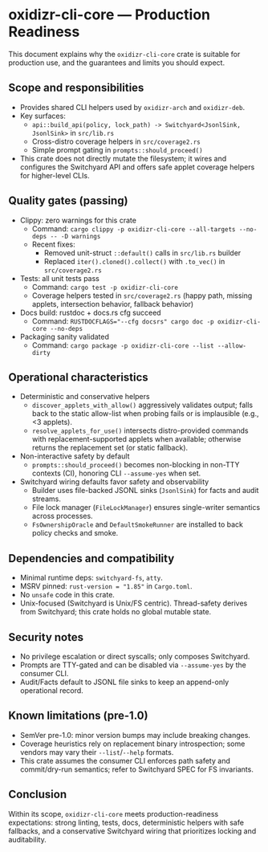 # oxidizr-cli-core — Production Readiness

This document explains why the `oxidizr-cli-core` crate is suitable for production use, and the guarantees and limits you should expect.

## Scope and responsibilities

- Provides shared CLI helpers used by `oxidizr-arch` and `oxidizr-deb`.
- Key surfaces:
  - `api::build_api(policy, lock_path) -> Switchyard<JsonlSink, JsonlSink>` in `src/lib.rs`
  - Cross-distro coverage helpers in `src/coverage2.rs`
  - Simple prompt gating in `prompts::should_proceed()`
- This crate does not directly mutate the filesystem; it wires and configures the Switchyard API and offers safe applet coverage helpers for higher-level CLIs.

## Quality gates (passing)

- Clippy: zero warnings for this crate
  - Command: `cargo clippy -p oxidizr-cli-core --all-targets --no-deps -- -D warnings`
  - Recent fixes:
    - Removed unit-struct `::default()` calls in `src/lib.rs` builder
    - Replaced `iter().cloned().collect()` with `.to_vec()` in `src/coverage2.rs`
- Tests: all unit tests pass
  - Command: `cargo test -p oxidizr-cli-core`
  - Coverage helpers tested in `src/coverage2.rs` (happy path, missing applets, intersection behavior, fallback behavior)
- Docs build: rustdoc + docs.rs cfg succeed
  - Command: `RUSTDOCFLAGS="--cfg docsrs" cargo doc -p oxidizr-cli-core --no-deps`
- Packaging sanity validated
  - Command: `cargo package -p oxidizr-cli-core --list --allow-dirty`

## Operational characteristics

- Deterministic and conservative helpers
  - `discover_applets_with_allow()` aggressively validates output; falls back to the static allow-list when probing fails or is implausible (e.g., <3 applets).
  - `resolve_applets_for_use()` intersects distro-provided commands with replacement-supported applets when available; otherwise returns the replacement set (or static fallback).
- Non-interactive safety by default
  - `prompts::should_proceed()` becomes non-blocking in non-TTY contexts (CI), honoring CLI `--assume-yes` when set.
- Switchyard wiring defaults favor safety and observability
  - Builder uses file-backed JSONL sinks (`JsonlSink`) for facts and audit streams.
  - File lock manager (`FileLockManager`) ensures single-writer semantics across processes.
  - `FsOwnershipOracle` and `DefaultSmokeRunner` are installed to back policy checks and smoke.

## Dependencies and compatibility

- Minimal runtime deps: `switchyard-fs`, `atty`.
- MSRV pinned: `rust-version = "1.85"` in `Cargo.toml`.
- No `unsafe` code in this crate.
- Unix-focused (Switchyard is Unix/FS centric). Thread-safety derives from Switchyard; this crate holds no global mutable state.

## Security notes

- No privilege escalation or direct syscalls; only composes Switchyard.
- Prompts are TTY-gated and can be disabled via `--assume-yes` by the consumer CLI.
- Audit/Facts default to JSONL file sinks to keep an append-only operational record.

## Known limitations (pre-1.0)

- SemVer pre-1.0: minor version bumps may include breaking changes.
- Coverage heuristics rely on replacement binary introspection; some vendors may vary their `--list`/`--help` formats.
- This crate assumes the consumer CLI enforces path safety and commit/dry-run semantics; refer to Switchyard SPEC for FS invariants.

## Conclusion

Within its scope, `oxidizr-cli-core` meets production-readiness expectations: strong linting, tests, docs, deterministic helpers with safe fallbacks, and a conservative Switchyard wiring that prioritizes locking and auditability.
